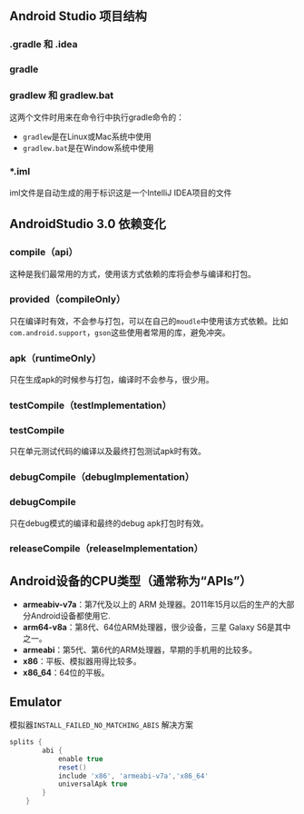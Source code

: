 ##  Android Studio 项目结构

### .gradle 和 .idea

### gradle

### gradlew 和 gradlew.bat

这两个文件时用来在命令行中执行gradle命令的：

- `gradlew`是在Linux或Mac系统中使用
- `gradlew.bat`是在Window系统中使用

### *.iml

iml文件是自动生成的用于标识这是一个IntelliJ IDEA项目的文件





## AndroidStudio 3.0 依赖变化

### compile（api）
这种是我们最常用的方式，使用该方式依赖的库将会参与编译和打包。

### provided（compileOnly）
只在编译时有效，不会参与打包，可以在自己的`moudle`中使用该方式依赖。比如`com.android.support`，`gson`这些使用者常用的库，避免冲突。

### apk（runtimeOnly）
只在生成apk的时候参与打包，编译时不会参与，很少用。

### testCompile（testImplementation）

### testCompile 
只在单元测试代码的编译以及最终打包测试apk时有效。

### debugCompile（debugImplementation）

### debugCompile 
只在debug模式的编译和最终的debug apk打包时有效。

### releaseCompile（releaseImplementation）



## Android设备的CPU类型（通常称为“APIs”）

- **armeabiv-v7a**：第7代及以上的 ARM 处理器。2011年15月以后的生产的大部分Android设备都使用它.
- **arm64-v8a**：第8代、64位ARM处理器，很少设备，三星 Galaxy S6是其中之一。
- **armeabi**：第5代、第6代的ARM处理器，早期的手机用的比较多。
- **x86**：平板、模拟器用得比较多。
- **x86_64**：64位的平板。



## Emulator

模拟器`INSTALL_FAILED_NO_MATCHING_ABIS` 解决方案

```groovy
splits {
        abi {
            enable true
            reset()
            include 'x86', 'armeabi-v7a','x86_64'
            universalApk true
        }
    }
```

